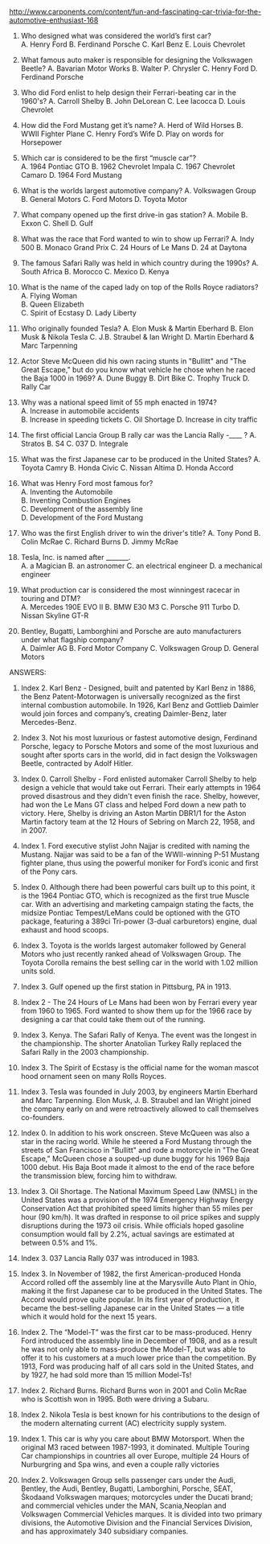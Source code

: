 http://www.carponents.com/content/fun-and-fascinating-car-trivia-for-the-automotive-enthusiast-168

1. Who designed what was considered the world’s first car?  
	A. Henry Ford
	B. Ferdinand Porsche
	C. Karl Benz
	E. Louis Chevrolet 

2. What famous auto maker is responsible for designing the Volkswagen Beetle? 
	A. Bavarian Motor Works
	B. Walter P. Chrysler
	C. Henry Ford
	D. Ferdinand Porsche

3. Who did Ford enlist to help design their Ferrari-beating car in the 1960's?
	A. Carroll Shelby
    B. John DeLorean
    C. Lee Iacocca
    D. Louis Chevrolet

4. How did the Ford Mustang get it’s name? 
	A. Herd of Wild Horses
	B. WWII Fighter Plane
	C. Henry Ford’s Wife
	D. Play on words for Horsepower 

5. Which car is considered to be the first “muscle car”?  
	A. 1964 Pontiac GTO
	B. 1962 Chevrolet Impala
	C. 1967 Chevrolet Camaro
	D. 1964 Ford Mustang
 
6.  What is the worlds largest automotive company? 
	A. Volkswagen Group
	B. General Motors
	C. Ford Motors
	D. Toyota Motor
 
7. What company opened up the first drive-in gas station? 
	A. Mobile 
	B. Exxon 
	C. Shell 
	D. Gulf 
 
8. What was the race that Ford wanted to win to show up Ferrari?
	A. Indy 500
    B. Monaco Grand Prix
    C. 24 Hours of Le Mans
    D. 24 at Daytona
 
9. The famous Safari Rally was held in which country during the 1990s?
	A. South Africa
	B. Morocco
	C. Mexico
	D. Kenya 
 
10.  What is the name of the caped lady on top of the Rolls Royce radiators?   
	A. Flying Woman  
	B. Queen Elizabeth  
	C. Spirit of Ecstasy 
	D. Lady Liberty 
 
11.  Who originally founded Tesla?
	A. Elon Musk & Martin Eberhard
	B. Elon Musk & Nikola Tesla
	C. J.B. Straubel & Ian Wright
	D. Martin Eberhard & Marc Tarpenning
 
12. Actor Steve McQueen did his own racing stunts in "Bullitt" and "The Great Escape," but do you know what vehicle he chose when he raced the Baja 1000 in 1969? 
	A. Dune Buggy 
	B. Dirt Bike 
	C. Trophy Truck 
	D. Rally Car 
 
13.  Why was a national speed limit of 55 mph enacted in 1974?   
	A.  Increase in automobile accidents  
	B.  Increase in speeding tickets 
	C.  Oil Shortage 
	D.  Increase in city traffic 
 
14. The first official Lancia Group B rally car was the Lancia Rally -____ ?
	A. Stratos
	B. S4
	C. 037
	D. Integrale
 
15.  What was the first Japanese car to be produced in the United States? 
	A. Toyota Camry 
	B. Honda Civic 
	C. Nissan Altima 
	D. Honda Accord 
 
16. What was Henry Ford most famous for?   
	A. Inventing the Automobile  
	B. Inventing Combustion Engines  
	C. Development of the assembly line  
	D. Development of the Ford Mustang 
 
17.  Who was the first English driver to win the driver's title?
	A. Tony Pond
	B. Colin McRae
	C. Richard Burns
	D. Jimmy McRae    

18. Tesla, Inc. is named after _______.   
	A. a Magician 
	B. an astronomer 
	C. an electrical engineer 
	D. a mechanical engineer  
 
19.  What production car is considered the most winningest racecar in touring and DTM?  
	A. Mercedes 190E EVO II 
	B. BMW E30 M3 
	C. Porsche 911 Turbo 
	D. Nissan Skyline GT-R 
 
20.  Bentley, Bugatti, Lamborghini and Porsche are auto manufacturers under what flagship company?   
	A. Daimler AG 
	B. Ford Motor Company 
	C. Volkswagen Group
	D. General Motors 
 
ANSWERS:
 
1. Index 2. Karl Benz - Designed, built and patented by Karl Benz in 1886, the Benz Patent-Motorwagen is universally recognized as the first internal combustion automobile. In 1926, Karl Benz and Gottlieb Daimler would join forces and company’s, creating Daimler-Benz, later Mercedes-Benz.
 
2. Index 3.  Not his most luxurious or fastest automotive design, Ferdinand Porsche, legacy to Porsche Motors and some of the most luxurious and sought after sports cars in the world, did in fact design the Volkswagen Beetle, contracted by Adolf Hitler.  
 
3. Index 0. Carroll Shelby - Ford enlisted automaker Carroll Shelby to help design a vehicle that would take out Ferrari. Their early attempts in 1964 proved disastrous and they didn't even finish the race. Shelby, however, had won the Le Mans GT class and helped Ford down a new path to victory. Here, Shelby is driving an Aston Martin DBR1/1 for the Aston Martin factory team at the 12 Hours of Sebring on March 22, 1958, and in 2007.
 
4. Index 1.  Ford executive stylist John Najjar is credited with naming the Mustang. Najjar was said to be a fan of the WWII-winning P-51 Mustang fighter plane, thus using the powerful moniker for Ford’s iconic and first of the Pony cars.
 
5. Index 0. Although there had been powerful cars built up to this point, it is the 1964 Pontiac GTO, which is recognized as the first true Muscle car. With an advertising and marketing campaign stating the facts, the midsize Pontiac Tempest/LeMans could be optioned with the GTO package, featuring a 389ci Tri-power (3-dual carburetors) engine, dual exhaust and hood scoops. 
 
6. Index 3.  Toyota is the worlds largest automaker followed by General Motors who just recently ranked ahead of Volkswagen Group.  The Toyota Corolla remains the best selling car in the world with 1.02 million units sold.  
 
7.  Index 3.  Gulf opened up the first station in Pittsburg, PA in 1913.  
 
8. Index 2 - The 24 Hours of Le Mans had been won by Ferrari every year from 1960 to 1965. Ford wanted to show them up for the 1966 race by designing a car that could take them out of the running.  
 
9.  Index 3. Kenya.  The Safari Rally of Kenya. The event was the longest in the championship. The shorter Anatolian Turkey Rally replaced the Safari Rally in the 2003 championship. 
 
10.  Index 3.  The Spirit of Ecstasy is the official name for the woman mascot hood ornament seen on many Rolls Royces.
 
11.  Index 3.  Tesla was founded in July 2003, by engineers Martin Eberhard and Marc Tarpenning. Elon Musk, J. B. Straubel and Ian Wright joined the company early on and were retroactively allowed to call themselves co-founders.
 
12.  Index 0.   In addition to his work onscreen. Steve McQueen was also a star in the racing world. While he steered a Ford Mustang through the streets of San Francisco in "Bullitt" and rode a motorcycle in "The Great Escape," McQueen chose a souped-up dune buggy for his 1969 Baja 1000 debut. His Baja Boot made it almost to the end of the race before the transmission blew, forcing him to withdraw.   
 
13. Index 3.  Oil Shortage.  The National Maximum Speed Law (NMSL) in the United States was a provision of the 1974 Emergency Highway Energy Conservation Act that prohibited speed limits higher than 55 miles per hour (90 km/h). It was drafted in response to oil price spikes and supply disruptions during the 1973 oil crisis.  While officials hoped gasoline consumption would fall by 2.2%, actual savings are estimated at between 0.5% and 1%.
 
14. Index 3.  037 Lancia Rally 037 was introduced in 1983.
 
15. Index 3.  In November of 1982, the first American-produced Honda Accord rolled off the assembly line at the Marysville Auto Plant in Ohio, making it the first Japanese car to be produced in the United States. The Accord would prove quite popular. In its first year of production, it became the best-selling Japanese car in the United States — a title which it would hold for the next 15 years. 
 
16. Index 2.  The “Model-T” was the first car to be mass-produced. Henry Ford introduced the assembly line in December of 1908, and as a result he was not only able to mass-produce the Model-T, but was able to offer it to his customers at a much lower price than the competition. By 1913, Ford was producing half of all cars sold in the United States, and by 1927, he had sold more than 15 million Model-Ts!
 
17.  Index 2.  Richard Burns.  Richard Burns won in 2001 and Colin McRae who is Scottish won in 1995. Both were driving a Subaru. 
 
18. Index 2.  Nikola Tesla is best known for his contributions to the design of the modern alternating current (AC) electricity supply system.
 
19. Index 1.  This car is why you care about BMW Motorsport. When the original M3 raced between 1987-1993, it dominated. Multiple Touring Car championships in countries all over Europe, multiple 24 Hours of Nurburgring and Spa wins, and even a couple rally victories 
 
20. Index 2. Volkswagen Group sells passenger cars under the Audi, Bentley, the Audi, Bentley, Bugatti, Lamborghini, Porsche, SEAT, Škodaand Volkswagen marques; motorcycles under the Ducati brand; and commercial vehicles under the MAN, Scania,Neoplan and Volkswagen Commercial Vehicles marques.  It is divided into two primary divisions, the Automotive Division and the Financial Services Division, and has approximately 340 subsidiary companies.